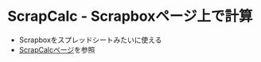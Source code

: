 <h1>ScrapCalc - Scrapboxページ上で計算</h1>

<ul>
  <li>Scrapboxをスプレッドシートみたいに使える</li>
  <li><a href="https://scrapbox.io/masui/ScrapCalc">ScrapCalcページ</a>を参照</li>
</ul>
